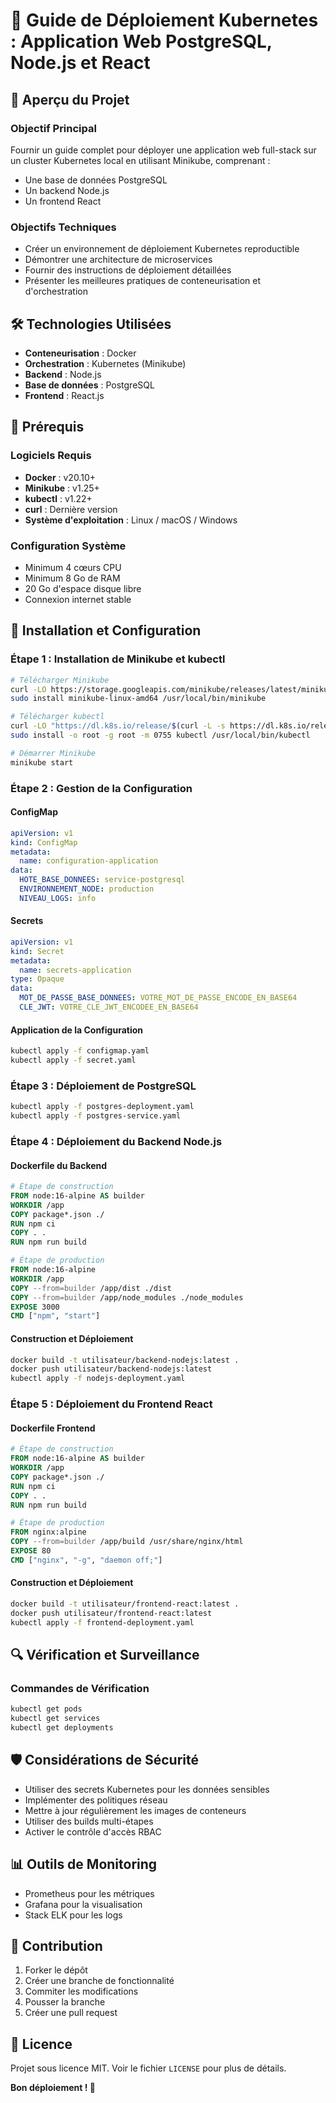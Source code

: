 # 🚢 Guide de Déploiement Kubernetes : Application Web PostgreSQL, Node.js et React

## 📘 Aperçu du Projet

### Objectif Principal

Fournir un guide complet pour déployer une application web full-stack sur un cluster Kubernetes local en utilisant Minikube, comprenant :
- Une base de données PostgreSQL
- Un backend Node.js
- Un frontend React

### Objectifs Techniques

- Créer un environnement de déploiement Kubernetes reproductible
- Démontrer une architecture de microservices
- Fournir des instructions de déploiement détaillées
- Présenter les meilleures pratiques de conteneurisation et d'orchestration

## 🛠 Technologies Utilisées

- **Conteneurisation** : Docker
- **Orchestration** : Kubernetes (Minikube)
- **Backend** : Node.js
- **Base de données** : PostgreSQL
- **Frontend** : React.js

## 🔧 Prérequis

### Logiciels Requis

- **Docker** : v20.10+
- **Minikube** : v1.25+
- **kubectl** : v1.22+
- **curl** : Dernière version
- **Système d'exploitation** : Linux / macOS / Windows

### Configuration Système

- Minimum 4 cœurs CPU
- Minimum 8 Go de RAM
- 20 Go d'espace disque libre
- Connexion internet stable

## 🚀 Installation et Configuration

### Étape 1 : Installation de Minikube et kubectl

```bash
# Télécharger Minikube
curl -LO https://storage.googleapis.com/minikube/releases/latest/minikube-linux-amd64
sudo install minikube-linux-amd64 /usr/local/bin/minikube

# Télécharger kubectl
curl -LO "https://dl.k8s.io/release/$(curl -L -s https://dl.k8s.io/release/stable.txt)/bin/linux/amd64/kubectl"
sudo install -o root -g root -m 0755 kubectl /usr/local/bin/kubectl

# Démarrer Minikube
minikube start
```

### Étape 2 : Gestion de la Configuration

#### ConfigMap
```yaml
apiVersion: v1
kind: ConfigMap
metadata:
  name: configuration-application
data:
  HOTE_BASE_DONNEES: service-postgresql
  ENVIRONNEMENT_NODE: production
  NIVEAU_LOGS: info
```

#### Secrets
```yaml
apiVersion: v1
kind: Secret
metadata:
  name: secrets-application
type: Opaque
data:
  MOT_DE_PASSE_BASE_DONNEES: VOTRE_MOT_DE_PASSE_ENCODE_EN_BASE64
  CLE_JWT: VOTRE_CLE_JWT_ENCODEE_EN_BASE64
```

#### Application de la Configuration
```bash
kubectl apply -f configmap.yaml
kubectl apply -f secret.yaml
```

### Étape 3 : Déploiement de PostgreSQL

```bash
kubectl apply -f postgres-deployment.yaml
kubectl apply -f postgres-service.yaml
```

### Étape 4 : Déploiement du Backend Node.js

#### Dockerfile du Backend
```dockerfile
# Étape de construction
FROM node:16-alpine AS builder
WORKDIR /app
COPY package*.json ./
RUN npm ci
COPY . .
RUN npm run build

# Étape de production
FROM node:16-alpine
WORKDIR /app
COPY --from=builder /app/dist ./dist
COPY --from=builder /app/node_modules ./node_modules
EXPOSE 3000
CMD ["npm", "start"]
```

#### Construction et Déploiement
```bash
docker build -t utilisateur/backend-nodejs:latest .
docker push utilisateur/backend-nodejs:latest
kubectl apply -f nodejs-deployment.yaml
```

### Étape 5 : Déploiement du Frontend React

#### Dockerfile Frontend
```dockerfile
# Étape de construction
FROM node:16-alpine AS builder
WORKDIR /app
COPY package*.json ./
RUN npm ci
COPY . .
RUN npm run build

# Étape de production
FROM nginx:alpine
COPY --from=builder /app/build /usr/share/nginx/html
EXPOSE 80
CMD ["nginx", "-g", "daemon off;"]
```

#### Construction et Déploiement
```bash
docker build -t utilisateur/frontend-react:latest .
docker push utilisateur/frontend-react:latest
kubectl apply -f frontend-deployment.yaml
```

## 🔍 Vérification et Surveillance

### Commandes de Vérification
```bash
kubectl get pods
kubectl get services
kubectl get deployments
```

## 🛡️ Considérations de Sécurité

- Utiliser des secrets Kubernetes pour les données sensibles
- Implémenter des politiques réseau
- Mettre à jour régulièrement les images de conteneurs
- Utiliser des builds multi-étapes
- Activer le contrôle d'accès RBAC

## 📊 Outils de Monitoring

- Prometheus pour les métriques
- Grafana pour la visualisation
- Stack ELK pour les logs

## 🤝 Contribution

1. Forker le dépôt
2. Créer une branche de fonctionnalité
3. Commiter les modifications
4. Pousser la branche
5. Créer une pull request

## 📄 Licence

Projet sous licence MIT. Voir le fichier `LICENSE` pour plus de détails.

**Bon déploiement ! 🚀**
